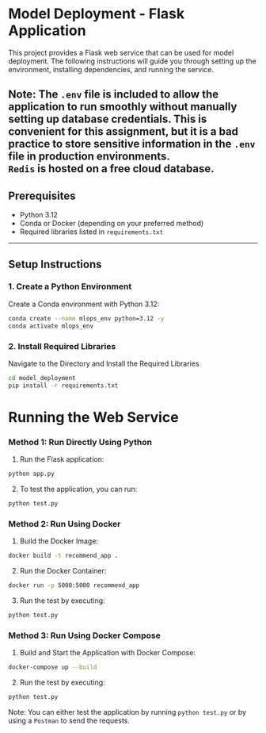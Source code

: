 # Model Deployment - Flask Application

This project provides a Flask web service that can be used for model deployment. The following instructions will guide you through setting up the environment, installing dependencies, and running the service.

**Note:** The `.env` file is included to allow the application to run smoothly without manually setting up database credentials. This is convenient for this assignment, but **it is a bad practice** to store sensitive information in the `.env` file in production environments.  
`Redis` is hosted on a free cloud database. 
---

## Prerequisites

- Python 3.12
- Conda or Docker (depending on your preferred method)
- Required libraries listed in `requirements.txt`

---

## Setup Instructions

### 1. **Create a Python Environment**
Create a Conda environment with Python 3.12:

```bash
conda create --name mlops_env python=3.12 -y
conda activate mlops_env
```


### 2. **Install Required Libraries**
Navigate to the Directory and Install the Required Libraries

```bash
cd model_deployment
pip install -r requirements.txt
```

# Running the Web Service

### Method 1: Run Directly Using Python
1. Run the Flask application:
```bash
python app.py
```
2. To test the application, you can run:
```bash
python test.py
```

### Method 2: Run Using Docker
1. Build the Docker Image:
```bash
docker build -t recommend_app .
```
2. Run the Docker Container:
```bash
docker run -p 5000:5000 recommend_app
```
3. Run the test by executing:
```bash
python test.py
```

### Method 3: Run Using Docker Compose
1. Build and Start the Application with Docker Compose:
```bash
docker-compose up --build
```
2. Run the test by executing:
```bash
python test.py
```

Note: You can either test the application by running `python test.py` or by using a `Postman`
to send the requests.
